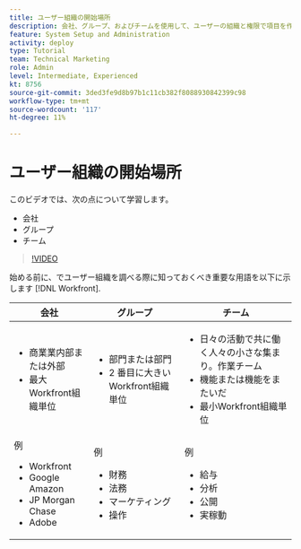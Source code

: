 ```yaml
---
title: ユーザー組織の開始場所
description: 会社、グループ、およびチームを使用して、ユーザーの組織と権限で項目を作業する方法を説明します。
feature: System Setup and Administration
activity: deploy
type: Tutorial
team: Technical Marketing
role: Admin
level: Intermediate, Experienced
kt: 8756
source-git-commit: 3ded3fe9d8b97b1c11cb382f8088930842399c98
workflow-type: tm+mt
source-wordcount: '117'
ht-degree: 11%

---
```


# ユーザー組織の開始場所

このビデオでは、次の点について学習します。

* 会社
* グループ
* チーム

>[!VIDEO](https://video.tv.adobe.com/v/335068/?quality=12)

始める前に、でユーザー組織を調べる際に知っておくべき重要な用語を以下に示します [!DNL Workfront].

| 会社 | グループ | チーム |
| --- | --- | --- |
| <ul><li>商業業内部または外部</li><li>最大Workfront組織単位</li></ul> | <ul><li>部門または部門</li><li>2 番目に大きいWorkfront組織単位</li></ul> | <ul><li>日々の活動で共に働く人々の小さな集まり。作業チーム</li><li>機能または機能をまたいだ</li><li>最小Workfront組織単位</li></ul> |
| 例 <ul><li>Workfront</li><li>Google Amazon</li><li>JP Morgan Chase</li><li>Adobe</li></ul> | 例 <ul><li>財務</li><li>法務</li><li>マーケティング</li><li>操作</li></ul> | 例 <ul><li>給与</li><li>分析</li><li>公開</li><li>実稼動</li></ul> |



